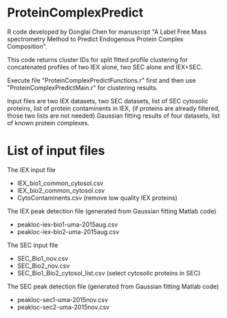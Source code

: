 # ProteinComplexPredict
R code developed by Donglai Chen for manuscript "A Label Free Mass spectrometry Method to Predict Endogenous Protein Complex Composition".

This code returns cluster IDs for split fitted profile clustering for concatenated profiles of two IEX alone, two SEC alone and IEX+SEC.

Execute file "ProteinComplexPredictFunctions.r" first and then use "ProteinComplexPredictMain.r" for clustering results.

Input files are two IEX datasets, two SEC datasets, list of SEC cytosolic proteins, list of protein contaminents in IEX, (if proteins are already filtered, those two lists are not needed) Gaussian fitting results of four datasets, list of known protein complexes.

# List of input files
The IEX input file
- IEX_bio1_common_cytosol.csv
- IEX_bio2_common_cytosol.csv
- CytoContaminents.csv (remove low quality IEX proteins)

The IEX peak detection file (generated from Gaussian fitting Matlab code)
- peakloc-iex-bio1-uma-2015aug.csv
- peakloc-iex-bio2-uma-2015aug.csv

The SEC input file
- SEC_Bio1_nov.csv
- SEC_Bio2_nov.csv
- SEC_Bio1_Bio2_cytosol_list.csv (select cytosolic proteins in SEC)

The SEC peak detection file  (generated from Gaussian fitting Matlab code)
- peakloc-sec1-uma-2015nov.csv
- peakloc-sec2-uma-2015nov.csv
